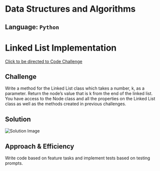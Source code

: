 # Data Structures and Algorithms

## Language: `Python`

# Linked List Implementation
[Click to be directed to Code Challenge](https://github.com/gracerosemary/data-structures-and-algorithms/tree/master/python/code_challenges/linked_list)      

## Challenge
Write a method for the Linked List class which takes a number, k, as a parameter. Return the node’s value that is k from the end of the linked list. You have access to the Node class and all the properties on the Linked List class as well as the methods created in previous challenges.

## Solution
![Solution Image](assets/kth.png)   

## Approach & Efficiency
Write code based on feature tasks and implement tests based on testing prompts.  